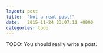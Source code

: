 ```yaml
---
layout: post
title:  "Not a real post!"
date:   2015-11-24 23:07:11 +0000
categories: todo
---
```

TODO: You should really write a post.
